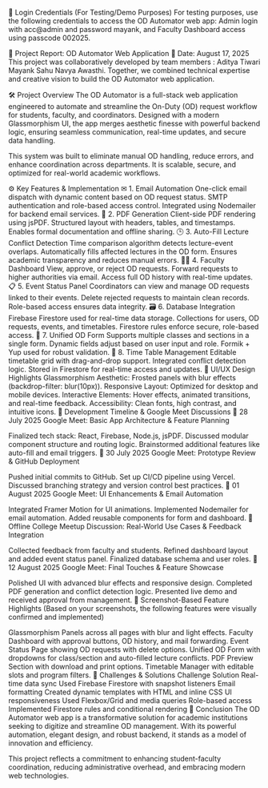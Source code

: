 🔐 Login Credentials (For Testing/Demo Purposes)
 For testing purposes, use the following credentials to access the OD Automator web app: 
Admin login with acc@admin and password mayank, and 
Faculty Dashboard access using passcode 002025.


🧠 Project Report: OD Automator Web Application
📅 Date: August 17, 2025
This project was collaboratively developed by team members :
 Aditya Tiwari 
Mayank Sahu 
Navya Awasthi. 
Together, we combined technical expertise and creative vision to build the OD Automator web application.


🛠 Project Overview
The OD Automator is a full-stack web application engineered to automate and streamline the On-Duty (OD) request workflow for students, faculty, and coordinators. Designed with a modern Glassmorphism UI, the app merges aesthetic finesse with powerful backend logic, ensuring seamless communication, real-time updates, and secure data handling.

This system was built to eliminate manual OD handling, reduce errors, and enhance coordination across departments. It is scalable, secure, and optimized for real-world academic workflows.

⚙ Key Features & Implementation
✉ 1. Email Automation
One-click email dispatch with dynamic content based on OD request status.
SMTP authentication and role-based access control.
Integrated using Nodemailer for backend email services.
📄 2. PDF Generation
Client-side PDF rendering using jsPDF.
Structured layout with headers, tables, and timestamps.
Enables formal documentation and offline sharing.
🕒 3. Auto-Fill Lecture Conflict Detection
Time comparison algorithm detects lecture-event overlaps.
Automatically fills affected lectures in the OD form.
Ensures academic transparency and reduces manual errors.
🧑‍🏫 4. Faculty Dashboard
View, approve, or reject OD requests.
Forward requests to higher authorities via email.
Access full OD history with real-time updates.
📋 5. Event Status Panel
Coordinators can view and manage OD requests linked to their events.
Delete rejected requests to maintain clean records.
Role-based access ensures data integrity.
🗃 6. Database Integration
Firebase Firestore used for real-time data storage.
Collections for users, OD requests, events, and timetables.
Firestore rules enforce secure, role-based access.
🧾 7. Unified OD Form
Supports multiple classes and sections in a single form.
Dynamic fields adjust based on user input and role.
Formik + Yup used for robust validation.
📆 8. Time Table Management
Editable timetable grid with drag-and-drop support.
Integrated conflict detection logic.
Stored in Firestore for real-time access and updates.
🎨 UI/UX Design Highlights
Glassmorphism Aesthetic: Frosted panels with blur effects (backdrop-filter: blur(10px)).
Responsive Layout: Optimized for desktop and mobile devices.
Interactive Elements: Hover effects, animated transitions, and real-time feedback.
Accessibility: Clean fonts, high contrast, and intuitive icons.
📅 Development Timeline & Google Meet Discussions
🔹 28 July 2025
Google Meet: Basic App Architecture & Feature Planning

Finalized tech stack: React, Firebase, Node.js, jsPDF.
Discussed modular component structure and routing logic.
Brainstormed additional features like auto-fill and email triggers.
🔹 30 July 2025
Google Meet: Prototype Review & GitHub Deployment

Pushed initial commits to GitHub.
Set up CI/CD pipeline using Vercel.
Discussed branching strategy and version control best practices.
🔹 01 August 2025
Google Meet: UI Enhancements & Email Automation

Integrated Framer Motion for UI animations.
Implemented Nodemailer for email automation.
Added reusable components for form and dashboard.
🔹 Offline College Meetup
Discussion: Real-World Use Cases & Feedback Integration

Collected feedback from faculty and students.
Refined dashboard layout and added event status panel.
Finalized database schema and user roles.
🔹 12 August 2025
Google Meet: Final Touches & Feature Showcase

Polished UI with advanced blur effects and responsive design.
Completed PDF generation and conflict detection logic.
Presented live demo and received approval from management.
📸 Screenshot-Based Feature Highlights
(Based on your screenshots, the following features were visually confirmed and implemented)

Glassmorphism Panels across all pages with blur and light effects.
Faculty Dashboard with approval buttons, OD history, and mail forwarding.
Event Status Page showing OD requests with delete options.
Unified OD Form with dropdowns for class/section and auto-filled lecture conflicts.
PDF Preview Section with download and print options.
Timetable Manager with editable slots and program filters.
🧩 Challenges & Solutions
Challenge	Solution
Real-time data sync	Used Firebase Firestore with snapshot listeners
Email formatting	Created dynamic templates with HTML and inline CSS
UI responsiveness	Used Flexbox/Grid and media queries
Role-based access	Implemented Firestore rules and conditional rendering
🏁 Conclusion
The OD Automator web app is a transformative solution for academic institutions seeking to digitize and streamline OD management. With its powerful automation, elegant design, and robust backend, it stands as a model of innovation and efficiency.

This project reflects a commitment to enhancing student-faculty coordination, reducing administrative overhead, and embracing modern web technologies.
